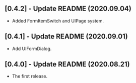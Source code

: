 ## [0.4.2] - Update README (2020.09.04)

* Added FormItemSwitch and UIPage system.

## [0.4.1] - Update README (2020.09.01)

* Add UIFormDialog.

## [0.4.0] - Update README (2020.08.21)

* The first release.

